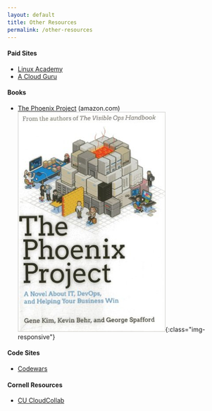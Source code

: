 ```yaml
---
layout: default
title: Other Resources
permalink: /other-resources
---
```


#### Paid Sites
* [Linux Academy](https://linuxacademy.com/amazon-web-services)
* [A Cloud Guru](https://acloud.guru)

#### Books
* [The Phoenix Project](https://www.amazon.com/Phoenix-Project-DevOps-Helping-Business/dp/0988262592) (amazon.com)
![image-title-here](images/phoniex_project.jpg){:class="img-responsive"}

#### Code Sites
* [Codewars](https://www.codewars.com/)

#### Cornell Resources
* [CU CloudCollab](https://github.com/CU-CloudCollab/)
